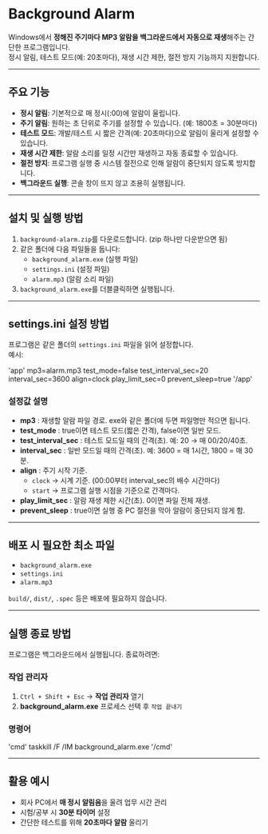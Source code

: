 # Background Alarm

Windows에서 **정해진 주기마다 MP3 알람을 백그라운드에서 자동으로 재생**해주는 간단한 프로그램입니다.  
정시 알림, 테스트 모드(예: 20초마다), 재생 시간 제한, 절전 방지 기능까지 지원합니다.

---

## 주요 기능

- **정시 알림**: 기본적으로 매 정시(:00)에 알람이 울립니다.
- **주기 알림**: 원하는 초 단위로 주기를 설정할 수 있습니다. (예: 1800초 = 30분마다)
- **테스트 모드**: 개발/테스트 시 짧은 간격(예: 20초마다)으로 알림이 울리게 설정할 수 있습니다.
- **재생 시간 제한**: 알람 소리를 일정 시간만 재생하고 자동 종료할 수 있습니다.
- **절전 방지**: 프로그램 실행 중 시스템 절전으로 인해 알람이 중단되지 않도록 방지합니다.
- **백그라운드 실행**: 콘솔 창이 뜨지 않고 조용히 실행됩니다.

---

## 설치 및 실행 방법

1. `background-alarm.zip`를 다운로드합니다. (zip 하나만 다운받으면 됨)
2. 같은 폴더에 다음 파일들을 둡니다:
   - `background_alarm.exe` (실행 파일)
   - `settings.ini` (설정 파일)
   - `alarm.mp3` (알람 소리 파일)
3. `background_alarm.exe`를 더블클릭하면 실행됩니다.

---

## settings.ini 설정 방법

프로그램은 같은 폴더의 `settings.ini` 파일을 읽어 설정합니다.  
예시:

'app'
mp3=alarm.mp3
test_mode=false
test_interval_sec=20
interval_sec=3600
align=clock
play_limit_sec=0
prevent_sleep=true
'/app'

### 설정값 설명

- **mp3** : 재생할 알람 파일 경로. exe와 같은 폴더에 두면 파일명만 적으면 됩니다.
- **test_mode** : true이면 테스트 모드(짧은 간격), false이면 일반 모드.
- **test_interval_sec** : 테스트 모드일 때의 간격(초). 예: 20 → 매 00/20/40초.
- **interval_sec** : 일반 모드일 때의 간격(초). 예: 3600 = 매 1시간, 1800 = 매 30분.
- **align** : 주기 시작 기준.
  - `clock` → 시계 기준. (00:00부터 interval_sec의 배수 시간마다)
  - `start` → 프로그램 실행 시점을 기준으로 간격마다.
- **play_limit_sec** : 알람 재생 제한 시간(초). 0이면 파일 전체 재생.
- **prevent_sleep** : true이면 실행 중 PC 절전을 막아 알람이 중단되지 않게 함.

---

## 배포 시 필요한 최소 파일

- `background_alarm.exe`
- `settings.ini`
- `alarm.mp3`

`build/`, `dist/`, `.spec` 등은 배포에 필요하지 않습니다.

---

## 실행 종료 방법

프로그램은 백그라운드에서 실행됩니다. 종료하려면:

### 작업 관리자

1. `Ctrl + Shift + Esc` → **작업 관리자** 열기
2. **background_alarm.exe** 프로세스 선택 후 `작업 끝내기`

### 명령어

'cmd'
taskkill /F /IM background_alarm.exe
'/cmd'

---

## 활용 예시

- 회사 PC에서 **매 정시 알림음**을 울려 업무 시간 관리
- 시험/공부 시 **30분 타이머** 설정
- 간단한 테스트를 위해 **20초마다 알람** 울리기
